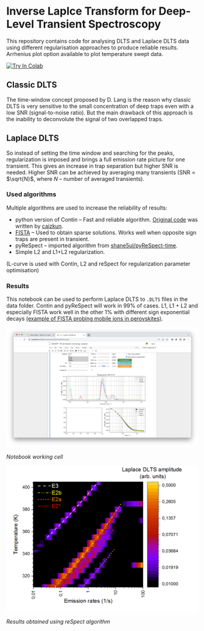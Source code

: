 # Inverse Laplce Transform for Deep-Level Transient Spectroscopy

This repository contains code for analysing DLTS and Laplace DLTS data using different regularisation approaches to produce reliable results. Arrhenius plot option available to plot temperature swept data.

[![Try In Colab](https://colab.research.google.com/assets/colab-badge.svg)](https://colab.research.google.com/github/nocliper/ilt/blob/master/colab-ilt.ipynb)

## Classic DLTS
The time-window concept proposed by D. Lang is the reason why classic DLTS is very sensitive to the small concentration of deep traps even with a low SNR (signal-to-noise ratio). But the main drawback of this approach is the inability to deconvolute the signal of two overlapped traps. 

## Laplace DLTS
So instead of setting the time window and searching for the peaks, regularization is imposed and brings a full emission rate picture for one transient. This gives an increase in trap separation but higher SNR is needed. Higher SNR can be achieved by averaging many transients (SNR $\propto$ $\sqrt{N}$, where $N$ – number of averaged transients).

### Used algorithms
Multiple algorithms are used to increase the reliability of results:
* python version of Contin – Fast and reliable algorithm. [Original code](https://github.com/caizkun/pyilt) was written by [caizkun](https://github.com/caizkun). 
* [FISTA](https://github.com/JeanKossaifi/FISTA) – Used to obtain sparse solutions. Works well when opposite sign traps are present in transient.
* pyReSpect – imported algorithm from [shane5ul/pyReSpect-time](https://github.com/shane5ul/pyReSpect-time).
* Simple L2 and L1+L2 regularization.

(L-curve is used with Contin, L2 and reSpect for regularization parameter optimisation)

### Results
This notebook can be used to perform Laplace DLTS to `.DLTS` files in the data folder. Contin and pyReSpect will work in 99% of cases. L1, L1 + L2 and especially FISTA work well in the other 1% with different sign exponential decays [(example of FISTA probing mobile ions in perovskites)](https://doi.org/10.1103/PhysRevApplied.13.034018). 

<p style="text-align:center;">
  <img src="screenshot.png" width="600">
</p>

*Notebook working cell*



<p style="text-align:center;">
  <img src="results.png" width="600">
</p>

*Results obtained using reSpect algorithm*
